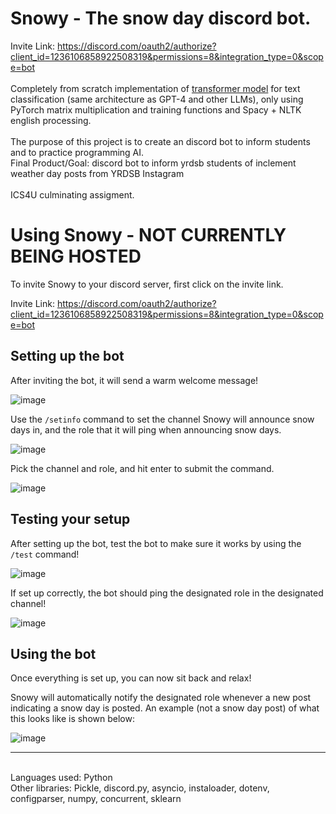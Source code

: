 # Snowy - The snow day discord bot. 
Invite Link: https://discord.com/oauth2/authorize?client_id=1236106858922508319&permissions=8&integration_type=0&scope=bot 
<br/>
<br/>
Completely from scratch implementation of <a href="https://github.com/VincentQu888/Snowy/blob/main/capstone/transformer_model.py">transformer model</a> for text classification (same architecture as GPT-4 and other LLMs), only using PyTorch matrix multiplication and training functions and Spacy + NLTK english processing.
<br/>
<br/>
The purpose of this project is to create an discord bot to inform students and to practice programming AI.
<br/>
Final Product/Goal: discord bot to inform yrdsb students of inclement weather day posts from YRDSB Instagram
<br/>
<br/>
ICS4U culminating assigment.
<br/>
# Using Snowy - NOT CURRENTLY BEING HOSTED
To invite Snowy to your discord server, first click on the invite link.

Invite Link: https://discord.com/oauth2/authorize?client_id=1236106858922508319&permissions=8&integration_type=0&scope=bot 

Setting up the bot
---
After inviting the bot, it will send a warm welcome message!

![image](https://github.com/user-attachments/assets/9b0108ed-68d9-4ab2-b8dd-5ba4b9a63bf7)

Use the <code>/setinfo</code> command to set the channel Snowy will announce snow days in, and the role that it will ping when announcing snow days.

![image](https://github.com/user-attachments/assets/cf7124d2-4777-4372-8136-86f65cf1018d)

Pick the channel and role, and hit enter to submit the command.

![image](https://github.com/user-attachments/assets/3d9cb87d-0592-4264-bdd3-82eda1575c56)

Testing your setup
---
After setting up the bot, test the bot to make sure it works by using the <code>/test</code> command!

![image](https://github.com/user-attachments/assets/1de064f7-90a2-4455-bac6-24280a2f7f80)

If set up correctly, the bot should ping the designated role in the designated channel!

![image](https://github.com/user-attachments/assets/cf9138ec-61fc-4052-930b-33a2cc4ac029)

Using the bot
---
Once everything is set up, you can now sit back and relax!

Snowy will automatically notify the designated role whenever a new post indicating a snow day is posted. An example (not a snow day post) of what this looks like is shown below:

![image](https://github.com/user-attachments/assets/af8d542b-4e6c-4dca-95e6-a7281c9c98b7)

---

<br/>
Languages used: Python
<br/>
Other libraries: Pickle, discord.py, asyncio, instaloader, dotenv, configparser, numpy, concurrent, sklearn
